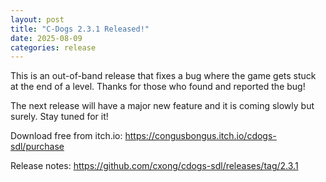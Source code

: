 ```yaml
---
layout: post
title: "C-Dogs 2.3.1 Released!"
date: 2025-08-09
categories: release
---
```


This is an out-of-band release that fixes a bug where the game gets stuck at the end of a level. Thanks for those who found and reported the bug!

The next release will have a major new feature and it is coming slowly but surely. Stay tuned for it!

Download free from itch.io: <https://congusbongus.itch.io/cdogs-sdl/purchase>

Release notes: <https://github.com/cxong/cdogs-sdl/releases/tag/2.3.1>
